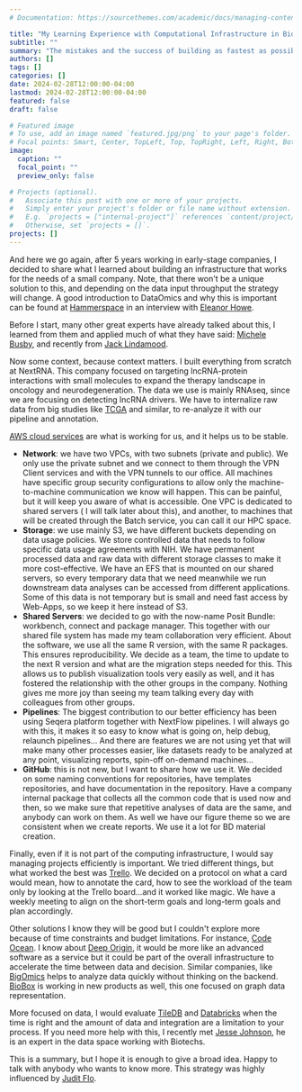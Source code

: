```yaml
---
# Documentation: https://sourcethemes.com/academic/docs/managing-content/

title: "My Learning Experience with Computational Infrastructure in Biotech/Industry"
subtitle: ""
summary: "The mistakes and the success of building as fastest as possible the infrastructure"
authors: []
tags: []
categories: []
date: 2024-02-28T12:00:00-04:00
lastmod: 2024-02-28T12:00:00-04:00
featured: false
draft: false

# Featured image
# To use, add an image named `featured.jpg/png` to your page's folder.
# Focal points: Smart, Center, TopLeft, Top, TopRight, Left, Right, BottomLeft, Bottom, BottomRight.
image:
  caption: ""
  focal_point: ""
  preview_only: false

# Projects (optional).
#   Associate this post with one or more of your projects.
#   Simply enter your project's folder or file name without extension.
#   E.g. `projects = ["internal-project"]` references `content/project/deep-learning/index.md`.
#   Otherwise, set `projects = []`.
projects: []
---
```


And here we go again, after 5 years working in early-stage companies, I decided to share what I learned about building an infrastructure that works for the needs of a small company. Note, that there won't be a unique solution to this, and depending on the data input throughput the strategy will change. A good introduction to DataOmics and why this is important can be found at [Hammerspace](https://www.youtube.com/@hammerspace_globaldata) in an interview with [Eleanor Howe](https://youtu.be/GpTY019G2DM?si=YDahYJ9H_Lrfy2qH).

Before I start, many other great experts have already talked about this, I learned from them and applied much of what they have said: [Michele Busby](https://www.tumblr.com/michelebusby/643211974587629568/so-you-want-to-start-a-biotech-a-bioinformatics?source=share), and recently from [Jack Lindamood](https://cep.dev/posts/every-infrastructure-decision-i-endorse-or-regret-after-4-years-running-infrastructure-at-a-startup/?utm_source=tldrnewsletter). 

Now some context, because context matters. I built everything from scratch at NextRNA. This company focused on targeting lncRNA-protein interactions with small molecules to expand the therapy landscape in oncology and neurodegeneration. The data we use is mainly RNAseq, since we are focusing on detecting lncRNA drivers. We have to internalize raw data from big studies like [TCGA](https://www.cancer.gov/ccg/research/genome-sequencing/tcga) and similar, to re-analyze it with our pipeline and annotation. 

[AWS cloud services](https://aws.amazon.com) are what is working for us, and it helps us to be stable.

* **Network**: we have two VPCs, with two subnets (private and public). We only use the private subnet and we connect to them through the VPN Client services and with the VPN tunnels to our office. All machines have specific group security configurations to allow only the machine-to-machine communication we know will happen. This can be painful, but it will keep you aware of what is accessible. One VPC is dedicated to shared servers ( I will talk later about this), and another, to machines that will be created through the Batch service, you can call it our HPC space.
* **Storage**: we use mainly S3, we have different buckets depending on data usage policies. We store controlled data that needs to follow specific data usage agreements with NIH. We have permanent processed data and raw data with different storage classes to make it more cost-effective. We have an EFS that is mounted on our shared servers, so every temporary data that we need meanwhile we run downstream data analyses can be accessed from different applications. Some of this data is not temporary but is small and need fast access by Web-Apps, so we keep it here instead of S3.
* **Shared Servers**: we decided to go with the now-name Posit Bundle: workbench, connect and package manager. This together with our shared file system has made my team collaboration very efficient. About the software, we use all the same R version, with the same R packages. This ensures reproducibility. We decide as a team, the time to update to the next R version and what are the migration steps needed for this. This allows us to publish visualization tools very easily as well, and it has fostered the relationship with the other groups in the company. Nothing gives me more joy than seeing my team talking every day with colleagues from other groups.
* **Pipelines**: The biggest contribution to our better efficiency has been using Seqera platform together with NextFlow pipelines. I will always go with this, it makes it so easy to know what is going on, help debug, relaunch pipelines... And there are features we are not using yet that will make many other processes easier, like datasets ready to be analyzed at any point, visualizing reports, spin-off on-demand machines...
* **GitHub**: this is not new, but I want to share how we use it. We decided on some naming conventions for repositories, have templates repositories, and have documentation in the repository. Have a company internal package that collects all the common code that is used now and then, so we make sure that repetitive analyses of data are the same, and anybody can work on them. As well we have our figure theme so we are consistent when we create reports. We use it a lot for BD material creation.

Finally, even if it is not part of the computing infrastructure, I would say managing projects efficiently is important. We tried different things, but what worked the best was [Trello](https://trello.com/). We decided on a protocol on what a card would mean, how to annotate the card, how to see the workload of the team only by looking at the Trello board...and it worked like magic. We have a weekly meeting to align on the short-term goals and long-term goals and plan accordingly. 

Other solutions I know they will be good but I couldn't explore more because of time constraints and budget limitations. For instance, [Code Ocean](https://codeocean.com/). I know about [Deep Origin](https://www.deeporigin.com/), it would be more like an advanced software as a service but it could be part of the overall infrastructure to accelerate the time between data and decision. Similar companies, like [BigOmics](https://bigomics.ch) helps to analyze data quickly without thinking on the backend. [BioBox](https://biobox.io/) is working in new products as well, this one focused on graph data representation.

More focused on data, I would evaluate [TileDB](https://tiledb.com/) and [Databricks](https://www.databricks.com) when the time is right and the amount of data and integration are a limitation to your process. If you need more help with this, I recently met [Jesse Johnson](https://scalingbiotech.substack.com/), he is an expert in the data space working with Biotechs.

This is a summary, but I hope it is enough to give a broad idea. Happy to talk with anybody who wants to know more. This strategy was highly influenced by [Judit Flo](https://www.linkedin.com/in/judith-flo-gaya-8999394/). 
